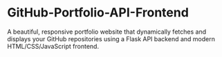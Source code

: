 # GitHub-Portfolio-API-Frontend
A beautiful, responsive portfolio website that dynamically fetches and displays your GitHub repositories using a Flask API backend and modern HTML/CSS/JavaScript frontend.
